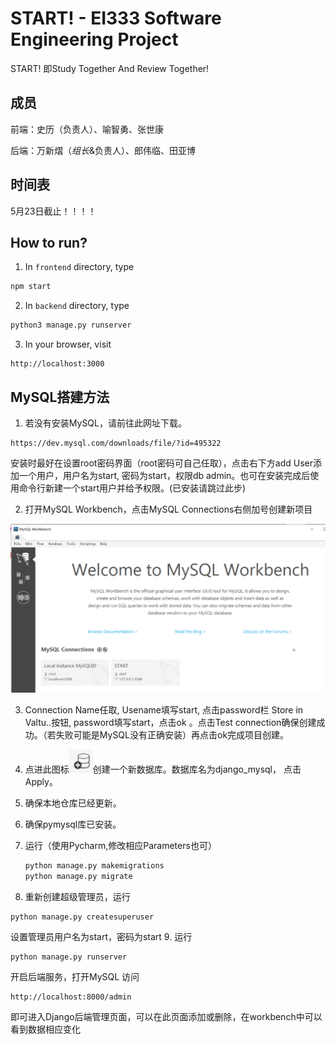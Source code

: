 # START! - EI333 Software Engineering Project

START! 即Study Together And Review Together!

## 成员

前端：史历（负责人）、喻智勇、张世康

后端：万新熠（*组长*&负责人）、郎伟临、田亚博

## 时间表

5月23日截止！！！！

## How to run?

1. In `frontend` directory, type

```bash
npm start
```

2. In `backend` directory, type

```bash
python3 manage.py runserver
```

3. In your browser, visit

```
http://localhost:3000
```

## MySQL搭建方法

1. 若没有安装MySQL，请前往此网址下载。
```
https://dev.mysql.com/downloads/file/?id=495322
```
安装时最好在设置root密码界面（root密码可自己任取），点击右下方add User添加一个用户，用户名为start, 密码为start，权限db admin。也可在安装完成后使用命令行新建一个start用户并给予权限。(已安装请跳过此步)

2. 打开MySQL Workbench，点击MySQL Connections右侧加号创建新项目

![](https://raw.githubusercontent.com/rikosellic/IMAGE/master/mysql_workbench.png)

3. Connection Name任取, Usename填写start, 点击password栏 Store in Valtu..按钮, password填写start，点击ok 。点击Test connection确保创建成功。（若失败可能是MySQL没有正确安装）再点击ok完成项目创建。

  4. 点进此图标![](https://raw.githubusercontent.com/rikosellic/IMAGE/master/%E5%88%9B%E5%BB%BA%E5%BA%93.png)创建一个新数据库。数据库名为django_mysql， 点击Apply。

  5. 确保本地仓库已经更新。

  6. 确保pymysql库已安装。

  7. 运行（使用Pycharm,修改相应Parameters也可）

     ```bash
     python manage.py makemigrations
     python manage.py migrate
     ```
  8. 重新创建超级管理员，运行
     
    python manage.py createsuperuser

     
   设置管理员用户名为start，密码为start
  9. 运行

    python manage.py runserver
    
   开启后端服务，打开MySQL
   访问
    
    http://localhost:8000/admin

  即可进入Django后端管理页面，可以在此页面添加或删除，在workbench中可以看到数据相应变化
